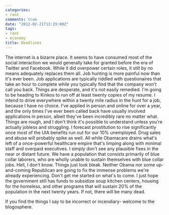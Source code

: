 ```yaml
---
categories:
- rant
comments: true
date: "2012-02-21T13:29:00Z"
tags:
- rant
- economy
title: Deadlines
---
```


The internet is a bizarre place. It seems to have consumed most of the social
interaction we would generally take for granted before the era of Twitter and
Facebook. While it did overpower certain roles, it still by no means adequately
replaces them all. Job hunting is more painful now than it's ever been. Job
applications are typically riddled with questionaires that take an hour to
complete while you typically find that the company won't call you back. Things
are desperate, and it's not easily remedied. I'm going to be heading to Kinkos
to run off at least twenty copies of my resume. I intend to drive everywhere
within a twenty mile radius in the hunt for a job, because I have no choice.
I've applied in person and online for over a year, and the only times I've ever
been called back have usually involved applications in person, albeit they've
been incredibly rare no matter what. Things are rough, and I don't think it's
possible to understand unless you're actually jobless and struggling. I forecast
prostitution to rise significantly once most of the UIA benefits run out for our
10% unemployed. Drug sales and abuse will probably spike as well. All while
Obamacare drains what's left of a once-powerful healthcare empire that's limping
along with minimal staff and overpaid executives. I simply don't see any
plausible fixes in the near or distant future. We have a population that
consists primarily of blue collar laborers, who are wholly unable to sustain
themselves with blue collar jobs. Hell, I don't know. Things just look bleak.
Neither Obama nor some up-and-coming Republican are going to fix the immense
problems we're already experiencing. Don't get me started on what's to come. I
just hope the government still has funds to subsidize soup kitchen centers,
housing for the homeless, and other programs that will sustain 20% of the
population in the next twenty years. If not, there will be many dead.

If you find the things I say to be incorrect or incendiary- welcome to the
blogosphere.


